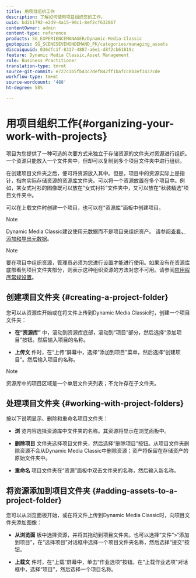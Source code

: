```yaml
---
title: 用项目组织工作
description: 了解如何使用项目组织您的工作。
uuid: bd2b1792-e2d9-4a15-90c1-8ef2cf632867
contentOwner: admin
content-type: reference
products: SG_EXPERIENCEMANAGER/Dynamic-Media-Classic
geptopics: SG_SCENESEVENONDEMAND_PK/categories/managing_assets
discoiquuid: 036dfc1f-8317-4887-a6e1-d8f2cb61819c
feature: Dynamic Media Classic,Asset Management
role: Business Practitioner
translation-type: tm+mt
source-git-commit: e727c1b5fb43c7def842ff1bafcc8b3ef3437cde
workflow-type: tm+mt
source-wordcount: '488'
ht-degree: 58%

---
```



# 用项目组织工作{#organizing-your-work-with-projects}

项目为您提供了一种可选的次要方式来独立于存储资源的文件夹对资源进行组织。一个资源只能放入一个文件夹中，但却可以复制到多个项目文件夹中进行组织。

在创建项目文件夹之后，便可将资源放入其中。但是，项目中的资源实际上是指针，指向实际存储资源的资源库文件夹。可以将一个资源放置在多个项目中。例如，某女式衬衫的图像既可以放在“女式衬衫”文件夹中，又可以放在“秋装精选”项目文件夹中。

可以在上载文件时创建一个项目，也可以在“资源库”面板中创建项目。

>[!NOTE]
>
>Dynamic Media Classic建议使用元数据而不是项目来组织资产。 请参阅[查看、添加和导出元数据](viewing-adding-exporting-metadata.md)。

>[!NOTE]
>
>要在项目中组织资源，管理员必须为您进行设置才能进行使用。如果没有在资源库底部看到项目文件夹部分，则表示这种组织资源的方法对您不可用。请参阅[应用程序常规设置](application-setup.md#general-settings)。

## 创建项目文件夹 {#creating-a-project-folder}

您可以从资源库开始或在将文件上传到Dynamic Media Classic时，创建一个项目文件夹：

* **在“资源库”**
中，滚动到资源库底部，滚动到“项目”部分，然后选择“添加项目”按钮。然后输入项目的名称。

* **上传文**
件时，在“上传”屏幕中，选择“添加到项目”菜单，然后选择“创建项目”。然后输入项目的名称。

>[!NOTE]
>
>资源库中的项目区域是一个单层文件夹列表；不允许存在子文件夹。

## 处理项目文件夹  {#working-with-project-folders}

按以下说明显示、删除和重命名项目文件夹：

* **浏**
览内容选择资源库中文件夹的名称。其资源将显示在浏览面板中。

* **删除项目**
文件夹选择项目文件夹，然后选择“删除项目”按钮。从项目文件夹删除资源不会从Dynamic Media Classic中删除资源；资产将保留在存储资产的原始文件夹中。

* **重命名**
项目文件夹在“资源”面板中双击文件夹的名称，然后输入新名称。

## 将资源添加到项目文件夹 {#adding-assets-to-a-project-folder}

您可以从浏览面板开始，或在将文件上传到Dynamic Media Classic时，向项目文件夹添加图像：

* **从浏览面**
板中选择资源，并将其拖动到项目文件夹。也可以选择“文件”>“添加到项目”，在“选择项目”对话框中选择一个项目文件夹名称，然后选择“提交”按钮。

* **上载文**
件时，在“上载”屏幕中，单击“作业选项”按钮。在“上载作业选项”对话框中，选择“项目”，然后选择一个项目名称。
